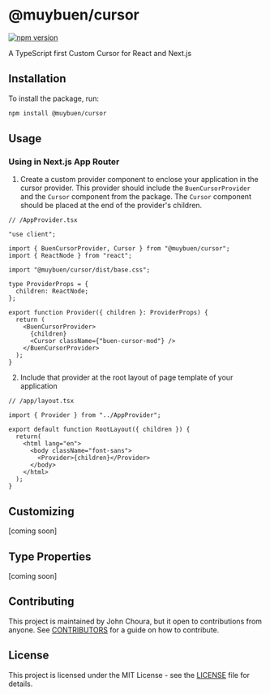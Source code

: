 # @muybuen/cursor
[![npm version](https://badge.fury.io/js/@muybuen%2Fcursor.svg)](https://badge.fury.io/js/@muybuen%2Fcursor)

A TypeScript first Custom Cursor for React and Next.js

## Installation

To install the package, run:

```bash
npm install @muybuen/cursor
```

## Usage

### Using in Next.js App Router

1. Create a custom provider component to enclose your application in the cursor provider. This provider should include the `BuenCursorProvider` and the `Cursor` component from the package. The `Cursor` component should be placed at the end of the provider's children.

```tsx
// /AppProvider.tsx

"use client";

import { BuenCursorProvider, Cursor } from "@muybuen/cursor";
import { ReactNode } from "react";

import "@muybuen/cursor/dist/base.css";

type ProviderProps = {
  children: ReactNode;
};

export function Provider({ children }: ProviderProps) {
  return (
    <BuenCursorProvider>
      {children}
      <Cursor className={"buen-cursor-mod"} />
    </BuenCursorProvider>
  );
}
```

2. Include that provider at the root layout of page template of your application

```tsx
// /app/layout.tsx

import { Provider } from "../AppProvider";

export default function RootLayout({ children }) {
  return(
    <html lang="en">
      <body className="font-sans">
        <Provider>{children}</Provider>
      </body>
    </html>
  );
}
```

## Customizing

[coming soon]

## Type Properties

[coming soon]

## Contributing

This project is maintained by John Choura, but it open to contributions from anyone. See [CONTRIBUTORS](https://github.com/johnchourajr/buen-cursor/blob/main/CONTRIBUTORS.md) for a guide on how to contribute.

## License

This project is licensed under the MIT License - see the [LICENSE](https://github.com/johnchourajr/buen-cursor/blob/main/LICENSE) file for details.
